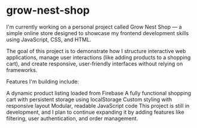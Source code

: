 # grow-nest-shop

I'm currently working on a personal project called Grow Nest Shop — a simple online store designed to showcase my frontend development skills using JavaScript, CSS, and HTML.

The goal of this project is to demonstrate how I structure interactive web applications, manage user interactions (like adding products to a shopping cart), and create responsive, user-friendly interfaces without relying on frameworks.

Features I'm building include:

A dynamic product listing loaded from Firebase
A fully functional shopping cart with persistent storage using localStorage
Custom styling with responsive layout
Modular, readable JavaScript code
This project is still in development, and I plan to continue expanding it by adding features like filtering, user authentication, and order management.
